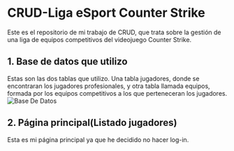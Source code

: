 # CRUD-Liga eSport Counter Strike
Este es el repositorio de mi trabajo de CRUD, que trata sobre la gestión de una liga de equipos competitivos del videojuego Counter Strike.

## 1. Base de datos que utilizo
Estas son las dos tablas que utilizo. Una tabla jugadores, donde se encontraran los jugadores profesionales, y otra tabla llamada equipos, formada por los equipos competitivos a los que perteneceran los jugadores.
![Base De Datos](https://user-images.githubusercontent.com/91873618/155110139-12c7228b-0635-46c5-8f21-79e20e3e95db.png)

## 2. Página principal(Listado jugadores)
Esta es mi página principal ya que he decidido no hacer log-in.
